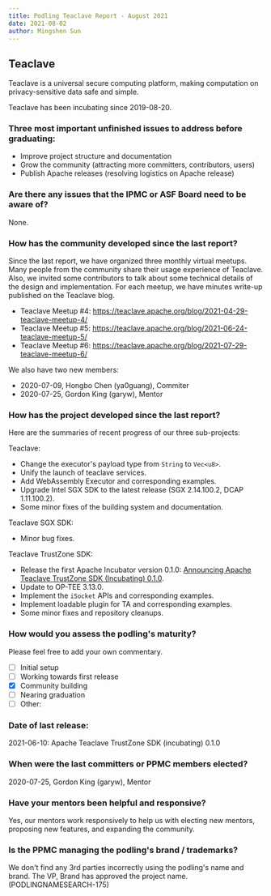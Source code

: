 ```yaml
---
title: Podling Teaclave Report - August 2021
date: 2021-08-02
author: Mingshen Sun
---
```


## Teaclave

Teaclave is a universal secure computing platform, making computation on
privacy-sensitive data safe and simple.

Teaclave has been incubating since 2019-08-20.

### Three most important unfinished issues to address before graduating:

- Improve project structure and documentation
- Grow the community (attracting more committers, contributors, users)
- Publish Apache releases (resolving logistics on Apache release)

### Are there any issues that the IPMC or ASF Board need to be aware of?

None. 

### How has the community developed since the last report?

Since the last report, we have organized three monthly virtual meetups. Many
people from the community share their usage experience of Teaclave. Also, we
invited some contributors to talk about some technical details of the design and
implementation. For each meetup, we have minutes write-up published on the
Teaclave blog.
  - Teaclave Meetup #4: <https://teaclave.apache.org/blog/2021-04-29-teaclave-meetup-4/>
  - Teaclave Meetup #5: <https://teaclave.apache.org/blog/2021-06-24-teaclave-meetup-5/>
  - Teaclave Meetup #6: <https://teaclave.apache.org/blog/2021-07-29-teaclave-meetup-6/>

We also have two new members:
  - 2020-07-09, Hongbo Chen (ya0guang), Commiter
  - 2020-07-25, Gordon King (garyw), Mentor

### How has the project developed since the last report?

Here are the summaries of recent progress of our three sub-projects:

Teaclave:
  - Change the executor's payload type from `String` to `Vec<u8>`.
  - Unify the launch of teaclave services.
  - Add WebAssembly Executor and corresponding examples.
  - Upgrade Intel SGX SDK to the latest release (SGX 2.14.100.2, DCAP 1.11.100.2).
  - Some minor fixes of the building system and documentation.

Teaclave SGX SDK:
  - Minor bug fixes.

Teaclave TrustZone SDK:
  - Release the first Apache Incubator version 0.1.0: [Announcing Apache Teaclave TrustZone SDK (Incubating) 0.1.0](https://teaclave.apache.org/blog/2021-06-16-announcing-teaclave-trustzone-sdk-0-1-0/).
  - Update to OP-TEE 3.13.0.
  - Implement the `iSocket` APIs and corresponding examples.
  - Implement loadable plugin for TA and corresponding examples.
  - Some minor fixes and repository cleanups.

### How would you assess the podling's maturity?
Please feel free to add your own commentary.

  - [ ] Initial setup
  - [ ] Working towards first release
  - [x] Community building
  - [ ] Nearing graduation
  - [ ] Other:

### Date of last release:

  2021-06-10: Apache Teaclave TrustZone SDK (incubating) 0.1.0

### When were the last committers or PPMC members elected?

  2020-07-25, Gordon King (garyw), Mentor

### Have your mentors been helpful and responsive?

  Yes, our mentors work responsively to help us with electing new mentors, proposing new features, and expanding the community.

### Is the PPMC managing the podling's brand / trademarks?

  We don't find any 3rd parties incorrectly using the podling's name and brand. The VP, Brand has approved the project name. (PODLINGNAMESEARCH-175)
